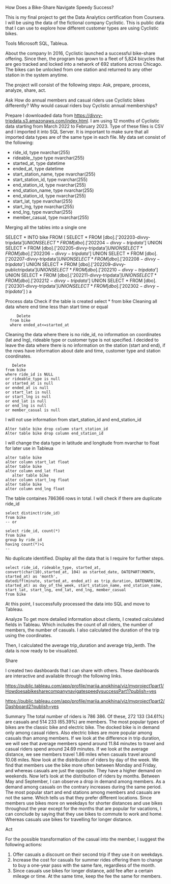 
How Does a Bike-Share Navigate Speedy Success?
 

This is my final project to get the Data Analytics certification from Coursera. I will be using the data of the fictional company Cyclistic. This is public data that I can use to explore how different customer types are using Cyclistic bikes.

Tools
Microsoft SQL, Tableua.

About the company 
In 2016, Cyclistic launched a successful bike-share offering. Since then, the program has grown to a fleet of 5,824 bicycles that are geo tracked and locked into a network of 692 stations across Chicago. The bikes can be unlocked from one station and returned to any other station in the system anytime.

The project will consist of the following steps:
Ask, prepare, process, analyze, share, act.

Ask
How do annual members and casual riders use Cyclistic bikes differently? 
Why would casual riders buy Cyclistic annual memberships? 

Prepare
I downloaded data from https://divvy-tripdata.s3.amazonaws.com/index.html. 
I am using 12 months of Cyclistic data starting from March 2022 to February 2023. Type of these files is CSV and I imported it into SQL Server. It is important to make sure that all imported data types are of the same type in each file.
My data set consist of the following:
-	ride_id, type nvarchar(255)
-	rideable,_type type nvarchar(255)
-	started_at, type datetime
-	ended_at, type datetime
-	start_station_name, type nvarchar(255)
-	start_station_id, type nvarchar(255)
-	end_station_id, type nvarchar(255)
-	end_station_name, type nvarchar(255)
-	end_station_id, type nvarchar(255)
-	start_lat, type nvarchar(255)
-	start_lng, type nvarchar(255)
-	end_lng, type nvarchar(255)
-	member_casual, type nvarchar(255)


Merging all the tables into a single one

SELECT *
  INTO  bike 
FROM
(
        SELECT     *
    FROM         [dbo].['202203-divvy-tripdata$']
    UNION
    SELECT     *
    FROM         [dbo].['202204-divvy-tripdata$']
    UNION
    SELECT     *
    FROM         [dbo].['202205-divvy-tripdata$']
    UNION
    SELECT     *
    FROM         [dbo].['202206-divvy-tripdata$']
    UNION
    SELECT     *
    FROM         [dbo].['202207-divvy-tripdata$']
	UNION
	SELECT     *
    FROM         [dbo].['202208-divvy-tripdata$']
	UNION
	SELECT     *
    FROM         [dbo].['202209-divvy-publictripdata$']
	UNION
	SELECT     *
    FROM         [dbo].['202210-divvy-tripdata$']
	UNION
	SELECT     *
    FROM         [dbo].['202211-divvy-tripdata$']
	UNION
	SELECT     *
    FROM         [dbo].['202212-divvy-tripdata$']
	UNION
	SELECT     *
    FROM         [dbo].['202301-divvy-tripdata$']
	UNION
	SELECT     *
    FROM         [dbo].['202302-divvy-tripdata$']
	) a

Process data
 Сheck if the table is created
         select * from bike
Сleaning all data where end time less than start time or equal
      
         Delete
	  from bike
	  where ended_at<=started_at

 Cleaning the data where there is no ride_id, no information on coordinates (lat and lng), rideable type or customer type is not specified. I decided to leave the data where there is no information on the station (start and end), if the rows have information about date and time, customer type and station coordinates.
             
       Delete
	from bike
	where ride_id is NULL 
	or rideable_type is null 
	or started_at is null 
	or ended_at is null 
	or start_lat is null 
	or start_lng is null 
	or end_lat is null 
	or end_lng is null
	or member_casual is null

I will not use information from start_station_id and end_station_id

	Alter table bike drop column start_station_id 
	Alter table bike drop column end_station_id 

I will change the data type in latitude and longitude from nvarchar to float for later use in Tableua

	alter table bike
	alter column start_lat float
	alter table bike
	alter column end_lat float
       alter table bike
	alter column start_lng float
	alter table bike
	alter column end_lng float

The table containes 786366 rows in total. I will check if there are duplicate ride_id

	select distinct(ride_id)
	from bike
	-- or
	
	select ride_id, count(*)
	from bike
	group by ride_id
	having count(*)>1
	-- 
No duplicate identified.
Display all the data that is I require for further steps.


	select ride_id, rideable_type, started_at, convert(char(10),started_at, 104) as started_date, DATEPART(MONTH, started_at) as 'month',
	datediff(minute, started_at, ended_at) as trip_duration, DATENAME(DW, started_at) as day_of_the_week, start_station_name, end_station_name, 
	start_lat, start_lng, end_lat, end_lng, member_casual
	from bike

At this point, I successfully processed the data into SQL and move to Tableau.

Analyze
To get more detailed information about clients, I created calculated fields in Tableau. Which includes the count of all riders, the number of members, the number of casuals. 
I also calculated the duration of the trip using the coordinates. 





 

 



 


Then, I calculated the average trip_duration and average trip_lenth.
The data is now ready to be visualized.

Share

I created two dashboards that I can share with others. These dashboards are interactive and available through the following links.

https://public.tableau.com/app/profile/mariia.anokhina/viz/myproject1part1/HowdoesabikesharecompanynavigatespeedysuccessPart1?publish=yes


https://public.tableau.com/app/profile/mariia.anokhina/viz/myproject1part2/Dashboard2?publish=yes 
 


 


 
Summary
The total number of riders is 786 386.  Of these, 272 133 (34.61%) are casuals and 514 233 (65.39%) are members. 
The most popular types of bikes are the classic bike and electric bike. The docked bike is in demand only among casual riders. Also electric bikes are more popular among casuals than among members. 
If we look at the difference in trip duration, we will see that average members spend around 11.84 minutes to travel and casual riders spend around 24.69 minutes. If we look at the average distance, we see members travel 1.86 miles when casuals travel around 10.08 miles.
Now look at the distribution of riders by day of the week. We find that members use the bike more often between Monday and Friday, and whereas casuals are just the opposite. They have a higher demand on weekends. 
Now let’s look at the distribution of riders by months. Between May and September, I can observe a drop in demand among members. As a demand among casuals on the contrary increases during the same period. 
The most popular start and end stations among members and casuals are not the same. Which tells us that they prefer different locations. 
Since members use bikes more on weekdays for shorter distances and use bikes throughout the year except for the months that are popular for vacations, I can conclude by saying that they use bikes to commute to work and home. Whereas casuals use bikes for travelling for longer distance. 

Act

For the possible transformation of the casual into the member, I suggest the following actions:
1)	Offer casuals a discount on their second trip if they use it on weekdays.
2)	Increase the cost for casuals for summer rides offering them to change to buy a one-year pass with the same fare, regardless of the month. 
3)	Since casuals use bikes for longer distance, add fee after a certain mileage or time. At the same time, keep the fee the same for members. 






